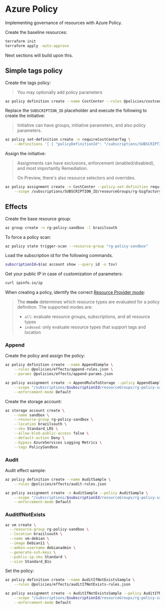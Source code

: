 # Azure Policy

Implementing governance of resources with Azure Policy.

Create the baseline resources:

```sh
terraform init
terraform apply -auto-approve
```

Next sections will build upon this.

## Simple tags policy

Create the tags policy:

> You may optionally add policy parameters

```sh
az policy definition create --name CostCenter --rules @policies/costcenter/rules.json
```

Replace the `SUBSCRIPTION_ID` placeholder and execute the following to create the initiative:

> Initiative can have groups, initiative parameters, and also policy parameters.

```sh
az policy set-definition create -n requireCostCenterTag \
    --definitions '[ { "policyDefinitionId": "/subscriptions/SUBSCRIPTION_ID/providers/Microsoft.Authorization/policyDefinitions/CostCenter" } ]'
```

Assign the initiative:

> Assignments can have exclusions, enforcement (enabled/disabled), and most importantly Remediation.
> 
> On Preview, there's also resource selectors and overrides.

```sh
az policy assignment create -n CostCenter --policy-set-definition requireCostCenterTag \
    --scope /subscriptions/SUBSCRIPTION_ID/resourceGroups/rg-bigfactory
```

## Effects

Create the base resource group:

```sh
az group create -n rg-policy-sandbox -l brazilsouth
```

To force a policy scan:

```sh
az policy state trigger-scan --resource-group "rg-policy-sandbox"
```

Load the subscription id for the following commands.

```sh
subscriptionId=$(az account show --query id -o tsv)
```

Get your public IP in case of customization of parameters:

```sh
curl ipinfo.io/ip
```

When creating a policy, identify the correct [Resource Provider mode][1]:

> The **mode** determines which resource types are evaluated for a policy definition. The supported modes are:
> 
> - `all`: evaluate resource groups, subscriptions, and all resource types
> - `indexed`: only evaluate resource types that support tags and location


### Append

Create the policy and assign the policy:

```sh
az policy definition create --name AppendSample \
    --rules @policies/effects/append-rules.json \
    --params @policies/effects/append-params.json

az policy assignment create -n AppendRuleToStorage --policy AppendSample \
    --scope "/subscriptions/$subscriptionId/resourceGroups/rg-policy-sandbox" \
    --enforcement-mode Default
```

Create the storage account:

```sh
az storage account create \
    --name sandbox \
    --resource-group rg-policy-sandbox \
    --location brazilsouth \
    --sku Standard_LRS \
    --allow-blob-public-access false \
    --default-action Deny \
    --bypass AzureServices Logging Metrics \
    --tags PolicySandbox
```

### Audit

Audit effect sample:

```sh
az policy definition create --name AuditSample \
    --rules @policies/effects/audit-rules.json

az policy assignment create -n AuditSample --policy AuditSample \
    --scope "/subscriptions/$subscriptionId/resourceGroups/rg-policy-sandbox" \
    --enforcement-mode Default
```

### AuditIfNotExists

```sh
az vm create \
  --resource-group rg-policy-sandbox \
  --location brazilsouth \
  --name vm-debian \
  --image Debian11 \
  --admin-username debianadmin \
  --generate-ssh-keys \
  --public-ip-sku Standard \
  --size Standard_B1s
```

Set the policy:

```sh
az policy definition create --name AuditIfNotExistsSample \
    --rules @policies/effects/auditIfNotExists-rules.json

az policy assignment create -n AuditIfNotExistsSample --policy AuditIfNotExistsSample \
    --scope "/subscriptions/$subscriptionId/resourceGroups/rg-policy-sandbox" \
    --enforcement-mode Default
```


[1]: https://learn.microsoft.com/en-us/azure/governance/policy/concepts/definition-structure#resource-manager-modes
